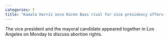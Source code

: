 ```yaml
---
categories: f
title: "Kamala Harris once Karen Bass rival for vice presidency offers support in mayors race"
---
```

The vice president and the mayoral candidate appeared together in Los Angeles on Monday to discuss abortion rights.